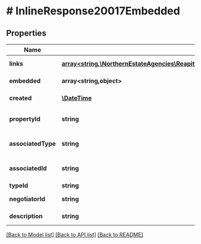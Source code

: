 # # InlineResponse20017Embedded

## Properties

Name | Type | Description | Notes
------------ | ------------- | ------------- | -------------
**links** | [**array<string,\NorthernEstateAgencies\ReapitFoundationsClient\Model\InlineResponse200Links>**](InlineResponse200Links.md) |  | [optional] [readonly]
**embedded** | **array<string,object>** |  | [optional] [readonly]
**created** | [**\DateTime**](\DateTime.md) | The date and time when the journal entry was created | [optional]
**propertyId** | **string** | The unique identifier of the property the journal entry is related to. Can additionally be associated to another type | [optional]
**associatedType** | **string** | The entity type the journal entry has been raised against (applicant/contact/company/landlord/tenancy) | [optional]
**associatedId** | **string** | The unique identifier of the entity the journal entry has been raised against. Can additionally be associated to a property | [optional]
**typeId** | **string** | The type of journal entry | [optional]
**negotiatorId** | **string** | The unique identifier of the negotiator that created the entry | [optional]
**description** | **string** | The textual description of the journal entry event | [optional]

[[Back to Model list]](../../README.md#models) [[Back to API list]](../../README.md#endpoints) [[Back to README]](../../README.md)

